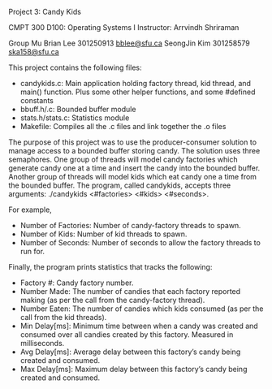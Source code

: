 Project 3: Candy Kids

CMPT 300 D100: Operating Systems I
Instructor: Arrvindh Shriraman

Group Mu
Brian Lee 301250913 bblee@sfu.ca
SeongJin Kim 301258579 ska158@sfu.ca

This project contains the following files:

- candykids.c: Main application holding factory thread, kid thread, and main() function. Plus some other helper functions, and some #defined constants
- bbuff.h/.c: Bounded buffer module
- stats.h/stats.c: Statistics module
- Makefile: Compiles all the .c files and link together the .o files


The purpose of this project was to use the producer-consumer solution to manage access to a bounded buffer storing candy. The solution uses three semaphores.
One group of threads will model candy factories which generate candy one at a time and insert the candy into the bounded buffer. Another group of threads will model kids which eat candy one a time from the bounded buffer.
The program, called candykids, accepts three arguments: ./candykids <#factories> <#kids> <#seconds>.

For example, 

- Number of Factories: Number of candy-factory threads to spawn.
- Number of Kids: Number of kid threads to spawn.
- Number of Seconds: Number of seconds to allow the factory threads to run for.

Finally, the program prints statistics that tracks the following:

- Factory #: Candy factory number.
- Number Made: The number of candies that each factory reported making (as per the call from the candy-factory thread).
- Number Eaten: The number of candies which kids consumed (as per the call from the kid threads).
- Min Delay[ms]: Minimum time between when a candy was created and consumed over all candies created by this factory. Measured in milliseconds.
- Avg Delay[ms]: Average delay between this factory’s candy being created and consumed.
- Max Delay[ms]: Maximum delay between this factory’s candy being created and consumed.